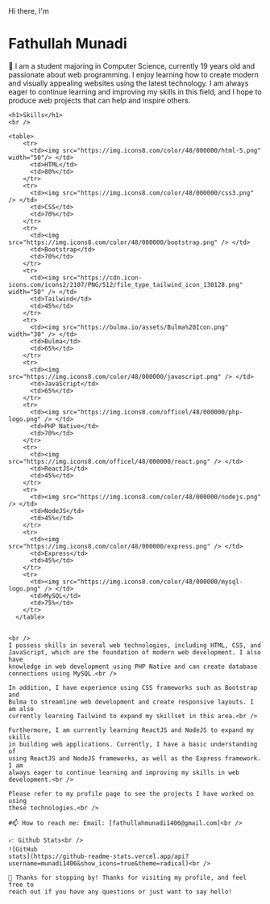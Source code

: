 <!DOCTYPE html>
<html lang="en">
  <head>
    <meta charset="UTF-8" />
    <meta http-equiv="X-UA-Compatible" content="IE=edge" />
    <meta name="viewport" content="width=device-width, initial-scale=1.0" />
   <style>
    td{
        width: 60px;
    }
   </style>
  </head>

  <body>
    Hi there, I'm
    <h1>Fathullah Munadi</h1>
    👋 I am a student majoring in Computer Science, currently 19 years old and
    passionate about web programming. I enjoy learning how to create modern and
    visually appealing websites using the latest technology. I am always eager
    to continue learning and improving my skills in this field, and I hope to
    produce web projects that can help and inspire others.<br />

    <h1>Skills</h1>
    <br />

    <table>
        <tr>
          <td><img src="https://img.icons8.com/color/48/000000/html-5.png" width="50"/> </td>
          <td>HTML</td>
          <td>80%</td>
        </tr>
        <tr>
          <td><img src="https://img.icons8.com/color/48/000000/css3.png" /> </td>
          <td>CSS</td>
          <td>70%</td>
        </tr>
        <tr>
          <td><img src="https://img.icons8.com/color/48/000000/bootstrap.png" /> </td>
          <td>Bootstrap</td>
          <td>70%</td>
        </tr>
        <tr>
          <td><img src="https://cdn.icon-icons.com/icons2/2107/PNG/512/file_type_tailwind_icon_130128.png" width="50" /> </td>
          <td>Tailwind</td>
          <td>45%</td>
        </tr>
        <tr>
          <td><img src="https://bulma.io/assets/Bulma%20Icon.png" width="30" /> </td>
          <td>Bulma</td>
          <td>65%</td>
        </tr>
        <tr>
          <td><img src="https://img.icons8.com/color/48/000000/javascript.png" /> </td>
          <td>JavaScript</td>
          <td>65%</td>
        </tr>
        <tr>
          <td><img src="https://img.icons8.com/officel/48/000000/php-logo.png" /> </td>
          <td>PHP Native</td>
          <td>70%</td>
        </tr>
        <tr>
          <td><img src="https://img.icons8.com/officel/48/000000/react.png" /> </td>
          <td>ReactJS</td>
          <td>45%</td>
        </tr>
        <tr>
          <td><img src="https://img.icons8.com/color/48/000000/nodejs.png" /> </td>
          <td>NodeJS</td>
          <td>45%</td>
        </tr>
        <tr>
          <td><img src="https://img.icons8.com/color/48/000000/express.png" /> </td>
          <td>Express</td>
          <td>45%</td>
        </tr>
        <tr>
          <td><img src="https://img.icons8.com/color/48/000000/mysql-logo.png" /> </td>
          <td>MySQL</td>
          <td>75%</td>
        </tr>
      </table>
      

    <br />
    I possess skills in several web technologies, including HTML, CSS, and
    JavaScript, which are the foundation of modern web development. I also have
    knowledge in web development using PHP Native and can create database
    connections using MySQL.<br />

    In addition, I have experience using CSS frameworks such as Bootstrap and
    Bulma to streamline web development and create responsive layouts. I am also
    currently learning Tailwind to expand my skillset in this area.<br />

    Furthermore, I am currently learning ReactJS and NodeJS to expand my skills
    in building web applications. Currently, I have a basic understanding of
    using ReactJS and NodeJS frameworks, as well as the Express framework. I am
    always eager to continue learning and improving my skills in web
    development.<br />

    Please refer to my profile page to see the projects I have worked on using
    these technologies.<br />

    #📫 How to reach me: Email: [fathullahmunadi1406@gmail.com]<br />

    📈 Github Stats<br />
    ![GitHub
    stats](https://github-readme-stats.vercel.app/api?username=munadi1406&show_icons=true&theme=radical)<br />

    🎉 Thanks for stopping by! Thanks for visiting my profile, and feel free to
    reach out if you have any questions or just want to say hello!
  </body>
</html>
